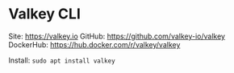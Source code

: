 # Valkey CLI

Site: https://valkey.io
GitHub: https://github.com/valkey-io/valkey
DockerHub: https://hub.docker.com/r/valkey/valkey

Install: `sudo apt install valkey`

